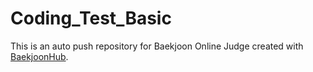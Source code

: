 # Coding_Test_Basic
This is an auto push repository for Baekjoon Online Judge created with [BaekjoonHub](https://github.com/BaekjoonHub/BaekjoonHub).
